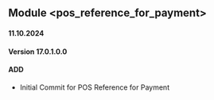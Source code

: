 ## Module <pos_reference_for_payment>

#### 11.10.2024
#### Version 17.0.1.0.0
#### ADD

- Initial Commit for POS Reference for Payment
